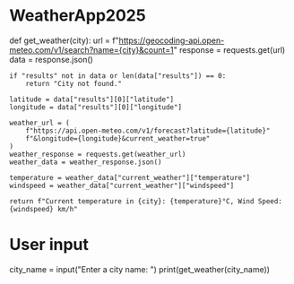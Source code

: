 # WeatherApp2025
def get_weather(city):
    url = f"https://geocoding-api.open-meteo.com/v1/search?name={city}&count=1"
    response = requests.get(url)
    data = response.json()

    if "results" not in data or len(data["results"]) == 0:
        return "City not found."

    latitude = data["results"][0]["latitude"]
    longitude = data["results"][0]["longitude"]

    weather_url = (
        f"https://api.open-meteo.com/v1/forecast?latitude={latitude}"
        f"&longitude={longitude}&current_weather=true"
    )
    weather_response = requests.get(weather_url)
    weather_data = weather_response.json()

    temperature = weather_data["current_weather"]["temperature"]
    windspeed = weather_data["current_weather"]["windspeed"]

    return f"Current temperature in {city}: {temperature}°C, Wind Speed: {windspeed} km/h"

# User input
city_name = input("Enter a city name: ")
print(get_weather(city_name))


